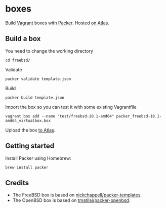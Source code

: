 # boxes

Build [Vagrant] boxes with [Packer]. Hosted [on Atlas].

## Build a box

You need to change the working directory

    cd freebsd/

Validate

    packer validate template.json

Build

    packer build template.json

Import the box so you can test it with some existing Vagrantfile

    vagrant box add --name "test/freebsd-10.1-amd64" packer_freebsd-10.1-amd64_virtualbox.box

Upload the box [to Atlas].

## Getting started

Install Packer using Homebrew:

    brew install packer

## Credits

* The FreeBSD box is based on [nickchappell/packer-templates].
* The OpenBSD box is based on [tmatilai/packer-openbsd].

[Vagrant]: https://www.vagrantup.com/
[Packer]: https://www.packer.io/
[nickchappell/packer-templates]: https://github.com/nickchappell/packer-templates
[tmatilai/packer-openbsd]: https://github.com/tmatilai/packer-openbsd
[on Atlas]: https://atlas.hashicorp.com/twingly
[to Atlas]: https://atlas.hashicorp.com/vagrant
